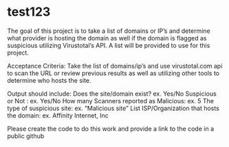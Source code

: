 # test123

The goal of this project is to take a list of domains or IP’s and determine what provider is hosting the domain as well if the domain is flagged as suspicious utilizing Virustotal’s API.  A list will be provided to use for this project.

Acceptance Criteria:
Take the list of domains/ip’s and use virustotal.com api to scan the URL or review previous results as well as utilizing other tools to determine who hosts the site.

Output should include:
Does the site/domain exist? ex. Yes/No
Suspicious or Not : ex. Yes/No
How many Scanners reported as Malicious: ex. 5
The type of suspicious site: ex. “Malicious site”
List ISP/Organization that hosts the domain: ex. Affinity Internet, Inc


Please create the code to do this work and provide a link to the code in a public github
